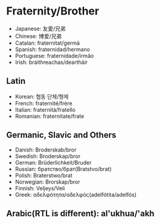 # Fraternity/Brother

- Japanese: 友愛/兄弟
- Chinese: 博爱/兄弟
- Catalan: fraternitat/germà
- Spanish: fraternidad/hermano
- Portuguese: fraternidade/irmão
- Irish: bráithreachas/deartháir

## Latin

- Korean: 협동 단체/형제
- French: fraternité/frère
- Italian: fraternità/fratello
- Romanian: fraternitate/frate

## Germanic, Slavic and Others 

- Danish: Broderskab/bror
- Swedish: Broderskap/bror
- German: Brüderlichkeit/Bruder
- Russian: братство/брат(Bratstvo/brat)
- Polish: Braterstwo/brat
- Norwegian: Brorskap/bror
- Finnish: Veljeys/Veli
- Greek: αδελφότητα/αδελφός(adelfótita/adelfós)

## Arabic(RTL is different): al'ukhua/'akh

